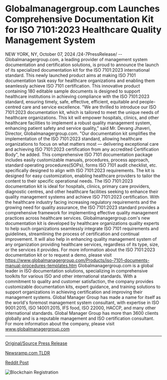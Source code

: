# Globalmanagergroup.com Launches Comprehensive Documentation Kit for ISO 7101:2023 Healthcare Quality Management System

NEW YORK, NY, October 07, 2024 /24-7PressRelease/ -- Globalmanagergroup.com, a leading provider of management system documentation and certification solutions, is proud to announce the launch of its specialized documentation kit for the ISO 7101:2023 international standard. This newly launched product aims at making ISO 7101 documentation task easy for healthcare organizations and enabling them seamlessly achieve ISO 7101 certification. This innovative product containing 180 editable sample documents is designed to support healthcare institutions in achieving compliance with the ISO 7101:2023 standard, ensuring timely, safe, effective, efficient, equitable and people-centred care and service excellence.   "We are thrilled to introduce our ISO 7101:2023 documentation kit, which is tailored to meet the unique needs of healthcare organizations. This kit will empower hospitals, clinics, and other healthcare facilities to implement a robust quality management system, enhancing patient safety and service quality," said Mr. Devang Jhaveri, Director, Globalmanagergroup.com. "Our documentation kit simplifies the implementation of the ISO 7101:2023 standard, allowing healthcare organizations to focus on what matters most — delivering exceptional care and achieving ISO 7101:2023 certification from any accredited Certification Body", he added.  This comprehensive ISO 7101 documentation package includes easily customizable manuals, procedures, process approach, standard operating procedures(SOPs), forms ISO 7101 audit checklist, etc. specifically designed to align with ISO 7101:2023 requirements. The kit is designed for easy customization, enabling healthcare providers to tailor the content to their specific operational needs. The ISO 7101:2023 documentation kit is ideal for hospitals, clinics, primary care providers, diagnostic centres, and other healthcare facilities seeking to enhance their quality management systems and achieve ISO 7101:2023 certification.  With the healthcare industry facing increasing regulatory requirements and the growing need for quality assurance, the ISO 7101:2023 standard provides a comprehensive framework for implementing effective quality management practices across healthcare services.   Globalmanagergroup.com's new documentation kit is developed by healthcare organizations quality experts to help such organizations seamlessly integrate ISO 7101 requirements and guidelines, streamlining the process of certification and continual improvement. It will also help in enhancing quality management system of any organization providing healthcare services, regardless of its type, size, or the services it provides.   For more information about the ISO 7101:2023 documentation kit or to request a demo, please visit https://www.globalmanagergroup.com/Products/iso-7101-documents-manual-procedures-templates.htm  Globalmanagergroup.com is a global leader in ISO documentation solutions, specializing in comprehensive toolkits for various ISO and other international standards. With a commitment to quality and customer satisfaction, the company provides customizable documentation kits, expert guidance, and training solutions to support organizations in achieving certification and improving their management systems. Global Manager Group has made a name for itself as the world's foremost management system consultant, with expertise in ISO 9001:2015, ISO 14001:2015, IFS food, ISO 22000, HACCP, and many other international standards. Global Manager Group has more than 3600 clients globally and is a reputable management and ISO certification consultant. For more information about the company, please visit www.globalmanagergroup.com 

---

[Original/Source Press Release](https://www.24-7pressrelease.com/press-release/514974/globalmanagergroupcom-launches-comprehensive-documentation-kit-for-iso-71012023-healthcare-quality-management-system)
                    

[Newsramp.com TLDR](https://newsramp.com/curated-news/globalmanagergroup-com-launches-iso-7101-2023-documentation-kit-for-healthcare-organizations/215269db7db165c14b2e44dd4e754774) 

 



[Reddit Post](https://www.reddit.com/r/HealthCareNewsInfo/comments/1fy1udg/globalmanagergroupcom_launches_iso_71012023/) 



![Blockchain Registration](https://cdn.newsramp.app/24-7PressRelease/qrcode/2410/7/pinkM6ix.webp)